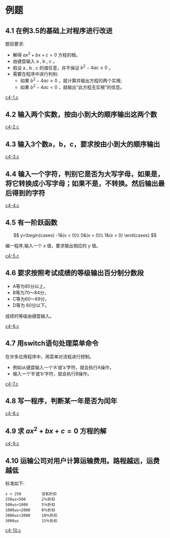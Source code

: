 # 例题

## 4.1 在例3.5的基础上对程序进行改进

题目要求:

* 解得 $ax^2+bx+c=0$ 方程的根。  
* 由键盘输入 a , b , c 。
* 假设 a , b , c 的值任意，并不保证 $b^2-4ac\geqslant 0$ 。
* 需要在程序中进行判别:
  * 如果 $b^2-4ac\geqslant 0$ ，就计算并输出方程的两个实根;
  * 如果 $b^2-4ac<0$ ，就输出“此方程无实根”的信息。

[c4-1.c](references/c4-1.c)

## 4.2 输入两个实数，按由小到大的顺序输出这两个数

[c4-2.c](references/c4-2.c)

## 4.3 输入3个数a，b，c，要求按由小到大的顺序输出

[c4-3.c](references/c4-3.c)

## 4.4 输入一个字符，判别它是否为大写字母，如果是，将它转换成小写字母；如果不是，不转换。然后输出最后得到的字符

[c4-4.c](references/c4-4.c)

## 4.5 有一阶跃函数

$$
y=\begin{cases}
-1&(x < 0)\\
0&(x = 0)\\
1&(x > 0)
\end{cases}
$$

编一程序,输入一个 $x$ 值，要求输出相应的 $y$ 值。

[c4-5.c](references/c4-5.c)

## 4.6 要求按照考试成绩的等级输出百分制分数段

* A等为85分以上，
* B等为70～84分，
* C等为60～69分，
* D等为 60分以下。

成绩的等级由键盘输入。

[c4-6.c](references/c4-6.c)

## 4.7 用switch语句处理菜单命令

在许多应用程序中，用菜单对流程进行控制。

* 例如从键盘输入一个′A′或′a′字符，就会执行A操作，
* 输入一个′B′或′b′字符，就会执行B操作。

[c4-7.c](references/c4-7.c)

## 4.8 写一程序，判断某一年是否为闰年

[c4-8.c](references/c4-8.c)

## 4.9 求 $ax^2+bx+c=0$ 方程的解

[c4-9.c](references/c4-9.c)

## 4.10 运输公司对用户计算运输费用。路程越远，运费越低

标准如下:

```text
s < 250         没有折扣  
250≤s<500       2％折扣  
500≤s<1000      5％折扣  
1000≤s<2000     8％折扣  
2000≤s<3000     10％折扣  
3000≤s          15％折扣
```

[c4-10.c](references/c4-10.c)
